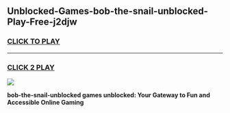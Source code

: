
## Unblocked-Games-bob-the-snail-unblocked-Play-Free-j2djw
<h3>
<a href="https://premium76.site?title=bob-the-snail-unblocked&ref=23A">CLICK TO PLAY</a></h3>
<hr>

<h3>
<a href="https://premium76.site?title=bob-the-snail-unblocked&ref=23A">CLICK 2 PLAY</a>
  
</h3>

<a href="https://premium76.site?title=bob-the-snail-unblocked&ref=23A"><img src="https://clearcache.store/games.png"></a>


**bob-the-snail-unblocked games unblocked: Your Gateway to Fun and Accessible Online Gaming**
